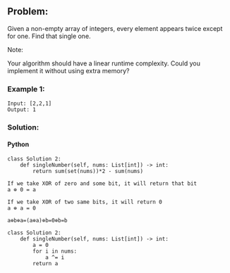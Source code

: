 ## Problem:

Given a non-empty array of integers, every element appears twice except for one. Find that single one.

Note:

Your algorithm should have a linear runtime complexity. Could you implement it without using extra memory?

### Example 1:

```
Input: [2,2,1]
Output: 1
```

### Solution:

#### Python

```
class Solution 2:
    def singleNumber(self, nums: List[int]) -> int:
        return sum(set(nums))*2 - sum(nums)
```

```
If we take XOR of zero and some bit, it will return that bit
a ⊕ 0 = a

If we take XOR of two same bits, it will return 0
a ⊕ a = 0

a⊕b⊕a=(a⊕a)⊕b=0⊕b=b

class Solution 2:
    def singleNumber(self, nums: List[int]) -> int:
        a = 0
        for i in nums:
            a ^= i
        return a
```
